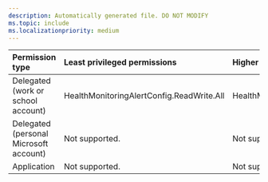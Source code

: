 ```yaml
---
description: Automatically generated file. DO NOT MODIFY
ms.topic: include
ms.localizationpriority: medium
---
```


|Permission type|Least privileged permissions|Higher privileged permissions|
|:---|:---|:---|
|Delegated (work or school account)|HealthMonitoringAlertConfig.ReadWrite.All|HealthMonitoringAlertConfig.ReadWrite.All|
|Delegated (personal Microsoft account)|Not supported.|Not supported.|
|Application|Not supported.|Not supported.|


